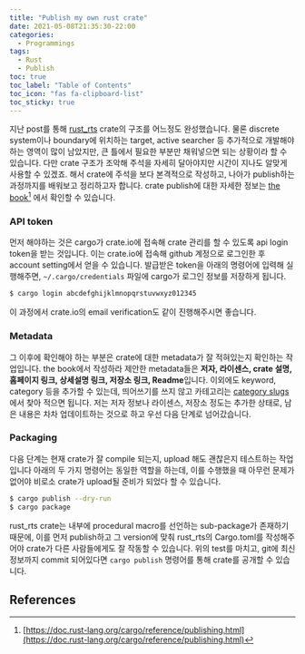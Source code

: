 ```yaml
---
title: "Publish my own rust crate"
date: 2021-05-08T21:35:30-22:00
categories:
  - Programmings
tags:
  - Rust
  - Publish
toc: true
toc_label: "Table of Contents"
toc_icon: "fas fa-clipboard-list"
toc_sticky: true
---
```


지난 post를 통해 [rust_rts](https://github.com/key262yek/rust_rts) crate의 구조를 어느정도 완성했습니다.
물론 discrete system이나 boundary에 위치하는 target, active searcher 등 추가적으로 개발해야하는 영역이 많이 남았지만, 큰 틀에서 필요한 부분만 채워넣으면 되는 상황이라 할 수 있습니다.
다만 crate 구조가 조악해 주석을 자세히 달아야지만 시간이 지나도 알맞게 사용할 수 있겠죠.
해서 crate에 주석을 보다 본격적으로 작성하고, 나아가 publish하는 과정까지를 배워보고 정리하고자 합니다. crate publish에 대한 자세한 정보는 [the book](https://doc.rust-lang.org/cargo/reference/publishing.html)[^1] 에서 확인할 수 있습니다.

[^1]:[https://doc.rust-lang.org/cargo/reference/publishing.html](https://doc.rust-lang.org/cargo/reference/publishing.html)

### API token

먼저 해야하는 것은 cargo가 crate.io에 접속해 crate 관리를 할 수 있도록 api login token을 받는 것입니다.
이는 crate.io에 접속해 github 계정으로 로그인한 후 account setting에서 얻을 수 있습니다.
발급받은 token을 아래의 명령어에 입력해 실행해주면, `~/.cargo/credentials` 파일에 cargo가 로그인 정보를 저장하게 됩니다.
~~~ bash
$ cargo login abcdefghijklmnopqrstuvwxyz012345
~~~
이 과정에서 crate.io의 email verification도 같이 진행해주시면 좋습니다.

### Metadata

그 이후에 확인해야 하는 부분은 crate에 대한 metadata가 잘 적혀있는지 확인하는 작업입니다.
the book에서 작성하라 제안한 metadata들은 **저자, 라이센스, crate 설명, 홈페이지 링크, 상세설명 링크, 저장소 링크, Readme**입니다. 
이외에도 keyword, category 등을 추가할 수 있는데, 띄어쓰기를 쓰지 않고 카테고리는 [category slugs](https://crates.io/category_slugs)에서 찾아 적으면 됩니다.
저는 저자 정보나 라이센스, 저장소 정도는 추가한 상태로, 남은 내용은 차차 업데이트하는 것으로 하고 우선 다음 단계로 넘어갔습니다.

### Packaging

다음 단계는 현재 crate가 잘 compile 되는지, upload 해도 괜찮은지 테스트하는 작업입니다
아래의 두 가지 명령어는 동일한 역할을 하는데, 이를 수행했을 때 아무런 문제가 없어야 비로소 crate가 upload될 준비가 되었다 할 수 있습니다. 
~~~ bash 
$ cargo publish --dry-run
$ cargo package
~~~
rust_rts crate는 내부에 procedural macro를 선언하는 sub-package가 존재하기 때문에, 이를 먼저 publish하고 그 version에 맞춰 rust_rts의 Cargo.toml를 작성해주어야 crate가 다른 사람들에게도 잘 작동할 수 있습니다.
위의 test를 마치고, git에 최신정보까지 commit 되어있다면 `cargo publish` 명령어를 통해 crate를 공개할 수 있습니다.

## References
